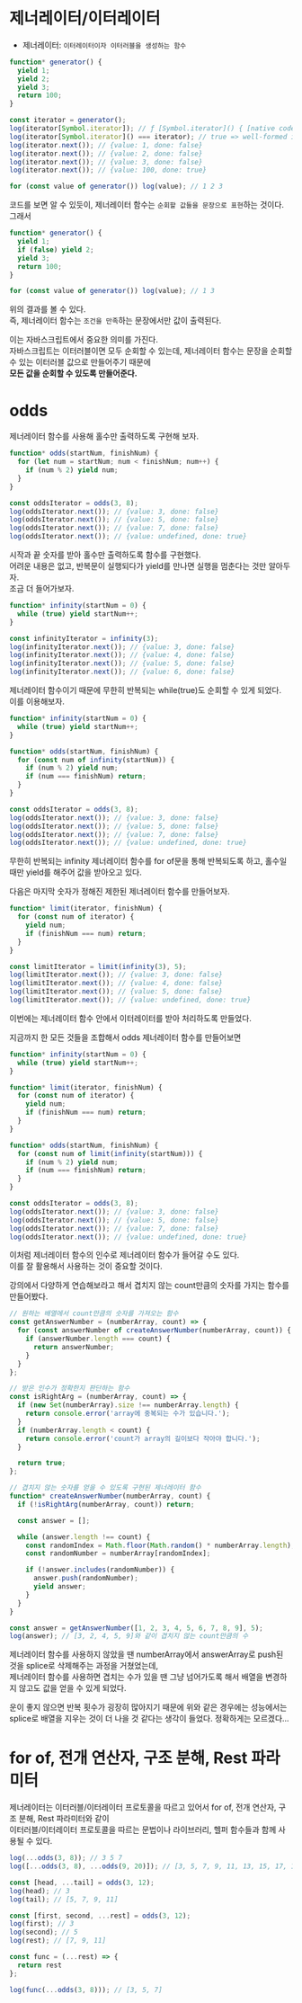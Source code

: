 # 제너레이터/이터레이터
- 제너레이터: `이터레이터이자 이터러블을 생성하는 함수`

```javascript
function* generator() {
  yield 1;
  yield 2;
  yield 3;
  return 100;
}

const iterator = generator();
log(iterator[Symbol.iterator]); // ƒ [Symbol.iterator]() { [native code] }
log(iterator[Symbol.iterator]() === iterator); // true => well-formed iterator
log(iterator.next()); // {value: 1, done: false}
log(iterator.next()); // {value: 2, done: false}
log(iterator.next()); // {value: 3, done: false}
log(iterator.next()); // {value: 100, done: true}

for (const value of generator()) log(value); // 1 2 3
```

코드를 보면 알 수 있듯이, 제너레이터 함수는 `순회할 값들을 문장으로 표현`하는 것이다.<br>
그래서 
```javascript
function* generator() {
  yield 1;
  if (false) yield 2;
  yield 3;
  return 100;
}

for (const value of generator()) log(value); // 1 3
```
위의 결과를 볼 수 있다.<br>
즉, 제너레이터 함수는 `조건을 만족`하는 문장에서만 값이 출력된다.

이는 자바스크립트에서 중요한 의미를 가진다. <br>
자바스크립트는 이터러블이면 모두 순회할 수 있는데, 제너레이터 함수는 문장을 순회할 수 있는 이터러블 값으로 만들어주기 때문에 <br>
**모든 값을 순회할 수 있도록 만들어준다.**

# odds
제너레이터 함수를 사용해 홀수만 출력하도록 구현해 보자.
```javascript
function* odds(startNum, finishNum) {
  for (let num = startNum; num < finishNum; num++) {
    if (num % 2) yield num;
  }
}

const oddsIterator = odds(3, 8);
log(oddsIterator.next()); // {value: 3, done: false}
log(oddsIterator.next()); // {value: 5, done: false}
log(oddsIterator.next()); // {value: 7, done: false}
log(oddsIterator.next()); // {value: undefined, done: true}
```
시작과 끝 숫자를 받아 홀수만 출력하도록 함수를 구현했다. <br>
어려운 내용은 없고, 반복문이 실행되다가 yield를 만나면 실행을 멈춘다는 것만 알아두자.<br>
조금 더 들어가보자.

```javascript
function* infinity(startNum = 0) {
  while (true) yield startNum++;
}

const infinityIterator = infinity(3);
log(infinityIterator.next()); // {value: 3, done: false}
log(infinityIterator.next()); // {value: 4, done: false}
log(infinityIterator.next()); // {value: 5, done: false}
log(infinityIterator.next()); // {value: 6, done: false}
```
제너레이터 함수이기 때문에 무한히 반복되는 while(true)도 순회할 수 있게 되었다.<br>
이를 이용해보자.

```javascript
function* infinity(startNum = 0) {
  while (true) yield startNum++;
}

function* odds(startNum, finishNum) {
  for (const num of infinity(startNum)) {
    if (num % 2) yield num;
    if (num === finishNum) return;
  }
}

const oddsIterator = odds(3, 8);
log(oddsIterator.next()); // {value: 3, done: false}
log(oddsIterator.next()); // {value: 5, done: false}
log(oddsIterator.next()); // {value: 7, done: false}
log(oddsIterator.next()); // {value: undefined, done: true}
```
무한히 반복되는 infinity 제너레이터 함수를 for of문을 통해 반복되도록 하고, 홀수일 때만 yield를 해주어 값을 받아오고 있다.

다음은 마지막 숫자가 정해진 제한된 제너레이터 함수를 만들어보자.
```javascript
function* limit(iterator, finishNum) {
  for (const num of iterator) {
    yield num;
    if (finishNum === num) return;
  }
}

const limitIterator = limit(infinity(3), 5);
log(limitIterator.next()); // {value: 3, done: false}
log(limitIterator.next()); // {value: 4, done: false}
log(limitIterator.next()); // {value: 5, done: false}
log(limitIterator.next()); // {value: undefined, done: true}
```
이번에는 제너레이터 함수 안에서 이터레이터를 받아 처리하도록 만들었다.

지금까지 한 모든 것들을 조합해서 odds 제너레이터 함수를 만들어보면
```javascript
function* infinity(startNum = 0) {
  while (true) yield startNum++;
}

function* limit(iterator, finishNum) {
  for (const num of iterator) {
    yield num;
    if (finishNum === num) return;
  }
}

function* odds(startNum, finishNum) {
  for (const num of limit(infinity(startNum))) {
    if (num % 2) yield num;
    if (num === finishNum) return;
  }
}

const oddsIterator = odds(3, 8);
log(oddsIterator.next()); // {value: 3, done: false}
log(oddsIterator.next()); // {value: 5, done: false}
log(oddsIterator.next()); // {value: 7, done: false}
log(oddsIterator.next()); // {value: undefined, done: true}
```
이처럼 제너레이터 함수의 인수로 제너레이터 함수가 들어갈 수도 있다.<br>
이를 잘 활용해서 사용하는 것이 중요할 것이다.

강의에서 다양하게 연습해보라고 해서 겹치지 않는 count만큼의 숫자를 가지는 함수를 만들어봤다.
```javascript
// 원하는 배열에서 count만큼의 숫자를 가져오는 함수
const getAnswerNumber = (numberArray, count) => {
  for (const answerNumber of createAnswerNumber(numberArray, count)) {
    if (answerNumber.length === count) {
      return answerNumber;
    }
  }
};

// 받은 인수가 정확한지 판단하는 함수
const isRightArg = (numberArray, count) => {
  if (new Set(numberArray).size !== numberArray.length) {
    return console.error('array에 중복되는 수가 있습니다.');
  }
  if (numberArray.length < count) {
    return console.error('count가 array의 길이보다 작아야 합니다.');
  }

  return true;
};

// 겹치지 않는 숫자를 얻을 수 있도록 구현된 제너레이터 함수
function* createAnswerNumber(numberArray, count) {
  if (!isRightArg(numberArray, count)) return;

  const answer = [];

  while (answer.length !== count) {
    const randomIndex = Math.floor(Math.random() * numberArray.length);
    const randomNumber = numberArray[randomIndex];

    if (!answer.includes(randomNumber)) {
      answer.push(randomNumber);
      yield answer;
    }
  }
}

const answer = getAnswerNumber([1, 2, 3, 4, 5, 6, 7, 8, 9], 5);
log(answer); // [3, 2, 4, 5, 9]와 같이 겹치지 않는 count만큼의 수
```
제너레이터 함수를 사용하지 않았을 땐 numberArray에서 answerArray로 push된 것을 splice로 삭제해주는 과정을 거쳤었는데,<br>
제너레이터 함수를 사용하면 겹치는 수가 있을 땐 그냥 넘어가도록 해서 배열을 변경하지 않고도 값을 얻을 수 있게 되었다.

운이 좋지 않으면 반복 횟수가 굉장히 많아지기 때문에 위와 같은 경우에는 성능에서는<br>
splice로 배열을 지우는 것이 더 나을 것 같다는 생각이 들었다. 정확하게는 모르겠다...

# for of, 전개 연산자, 구조 분해, Rest 파라미터
제너레이터는 이터러블/이터레이터 프로토콜을 따르고 있어서 for of, 전개 연산자, 구조 분해, Rest 파라미터와 같이 <br>
이터러블/이터레이터 프로토콜을 따르는 문법이나 라이브러리, 헬퍼 함수들과 함께 사용될 수 있다.

```javascript
log(...odds(3, 8)); // 3 5 7
log([...odds(3, 8), ...odds(9, 20)]); // [3, 5, 7, 9, 11, 13, 15, 17, 19]

const [head, ...tail] = odds(3, 12);
log(head); // 3
log(tail); // [5, 7, 9, 11]

const [first, second, ...rest] = odds(3, 12);
log(first); // 3
log(second); // 5
log(rest); // [7, 9, 11]

const func = (...rest) => {
  return rest
};

log(func(...odds(3, 8))); // [3, 5, 7]
```
